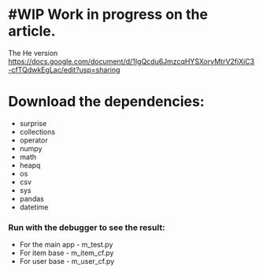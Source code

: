 # #WIP Work in progress on the article.
The He version
https://docs.google.com/document/d/1IgQcdu6JmzcqHYSXoryMtrV2fiXiC3-cfTQdwkEgLac/edit?usp=sharing


# Download the dependencies:
* surprise
* collections
* operator
* numpy
* math
* heapq
* os
* csv
* sys
* pandas
* datetime

### Run with the debugger to see the result:
* For the main app - m_test.py 
* For item base - m_item_cf.py 
* For user base - m_user_cf.py 
